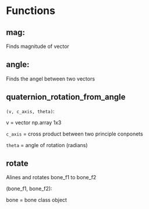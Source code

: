 # Functions

## mag:

Finds magnitude of vector

## angle:

Finds the angel between two vectors

## quaternion_rotation_from_angle

`(v, c_axis, theta)`:

v = vector np.array 1x3

`c_axis` = cross product between two principle conponets 

`theta` = angle of rotation (radians) 

## rotate

Alines and rotates bone_f1 to bone_f2

(bone_f1, bone_f2):

bone = bone class object

